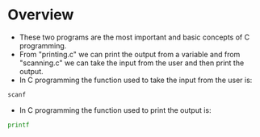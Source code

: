 # Overview 
* These two programs are the most important and basic concepts of C programming.
* From "printing.c" we can print the output from a variable and from "scanning.c" we can take the input from the user and then print the output. 
* In C programming the function used to take the input from the user is:
```bash
scanf 
```
* In C programming the function used to print the output is:
```bash
printf
```
